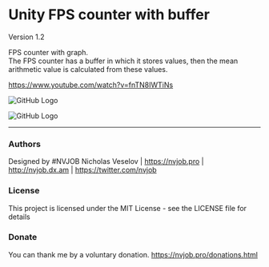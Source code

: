 # Unity FPS counter with buffer

Version 1.2

FPS counter with graph.<br>
The FPS counter has a buffer in which it stores values, then the mean arithmetic value is calculated from these values.

https://www.youtube.com/watch?v=fnTN8IWTiNs

![GitHub Logo](https://github.com/nvjob/Unity-FPS-Counter/blob/master/Images/Unity-FPS-Counter-1.png?raw=true)

![GitHub Logo](https://github.com/nvjob/Unity-FPS-Counter/blob/master/Images/Unity-FPS-Counter-0.png?raw=true)

------------------------------------

### Authors
Designed by #NVJOB Nicholas Veselov | https://nvjob.pro | http://nvjob.dx.am | https://twitter.com/nvjob

### License
This project is licensed under the MIT License - see the LICENSE file for details

### Donate
You can thank me by a voluntary donation. https://nvjob.pro/donations.html
